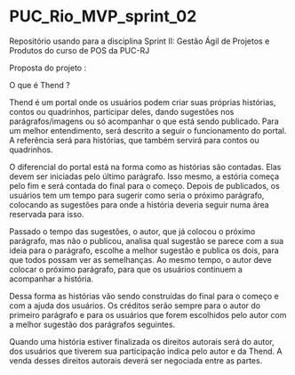 # PUC_Rio_MVP_sprint_02

Repositório usando para a disciplina Sprint II: Gestão Ágil de Projetos e Produtos do curso de POS da PUC-RJ

Proposta do projeto :

O que é Thend ?

Thend é um portal onde os usuários podem criar suas próprias histórias, contos ou quadrinhos, participar deles, dando sugestões nos parágrafos/imagens ou só acompanhar o que está sendo publicado. Para um melhor entendimento, será descrito a seguir o funcionamento do portal. A referência será para histórias, que também servirá para contos ou quadrinhos.

O diferencial do portal está na forma como as histórias são contadas. Elas devem ser iniciadas pelo último parágrafo. Isso mesmo, a estória começa pelo fim e será contada do final para o começo. Depois de publicados, os usuários tem um tempo para sugerir como seria o próximo parágrafo, colocando as sugestões para onde a história deveria seguir numa área reservada para isso.

Passado o tempo das sugestões, o autor, que já colocou o próximo parágrafo, mas não o publicou, analisa qual sugestão se parece com a sua ideia para o parágrafo, escolhe a melhor sugestão e publica os dois, para que todos possam ver as semelhanças. Ao mesmo tempo, o autor deve colocar o próximo parágrafo, para que os usuários continuem a acompanhar a história.

Dessa forma as histórias vão sendo construídas do final para o começo e com a ajuda dos usuários. Os créditos serão sempre para o autor do primeiro parágrafo e para os usuários que forem escolhidos pelo autor com a melhor sugestão dos parágrafos seguintes.

Quando uma história estiver finalizada os direitos autorais será do autor, dos usuários que tiverem sua participação indica pelo autor e da Thend. A venda desses direitos autorais deverá ser negociada entre as partes.
